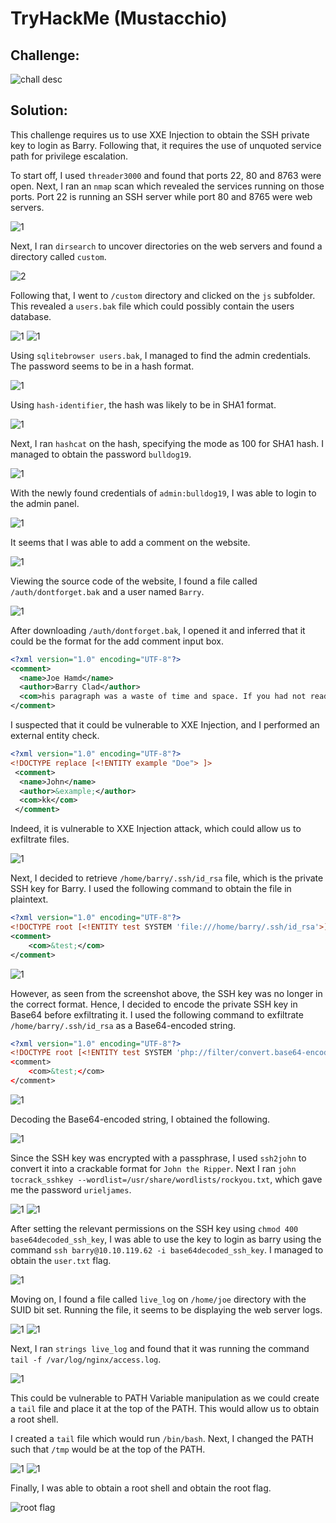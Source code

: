 # TryHackMe (Mustacchio)

## Challenge: 
![chall desc](img/mustacchio/chall%20desc%20.jpg)

## Solution:
This challenge requires us to use XXE Injection to obtain the SSH private key to login as Barry. Following that, it requires the use of unquoted service path for privilege escalation.

To start off, I used `threader3000` and found that ports 22, 80 and 8763 were open. Next, I ran an `nmap` scan which revealed the services running on those ports. Port 22 is running an SSH server while port 80 and 8765 were web servers.

![1](img/mustacchio/1.jpg)

Next, I ran `dirsearch` to uncover directories on the web servers and found a directory called `custom`.

![2](img/mustacchio/2.jpg)

Following that, I went to `/custom` directory and clicked on the `js` subfolder. This revealed a `users.bak` file which could possibly contain the users database.

![1](img/mustacchio/3.jpg)
![1](img/mustacchio/3.1.jpg)

Using `sqlitebrowser users.bak`, I managed to find the admin credentials. The password seems to be in a hash format.  

![1](img/mustacchio/3.2.jpg)

Using `hash-identifier`, the hash was likely to be in SHA1 format.

![1](img/mustacchio/3.3.jpg)

Next, I ran `hashcat` on the hash, specifying the mode as 100 for SHA1 hash. I managed to obtain the password `bulldog19`.

![1](img/mustacchio/3.4.jpg)

With the newly found credentials of `admin:bulldog19`, I was able to login to the admin panel.

![1](img/mustacchio/3.5.jpg)

It seems that I was able to add a comment on the website.

![1](img/mustacchio/3.6.jpg)

Viewing the source code of the website, I found a file called `/auth/dontforget.bak` and a user named `Barry`.

![1](img/mustacchio/4.jpg)

After downloading `/auth/dontforget.bak`, I opened it and inferred that it could be the format for the add comment input box.

```xml
<?xml version="1.0" encoding="UTF-8"?>
<comment>
  <name>Joe Hamd</name>
  <author>Barry Clad</author>
  <com>his paragraph was a waste of time and space. If you had not read this and I had not typed this you and I could’ve done something more productive than reading this mindlessly and carelessly as if you did not have anything else to do in life. Life is so precious because it is short and you are being so careless that you do not realize it until now since this void paragraph mentions that you are doing something so mindless, so stupid, so careless that you realize that you are not using your time wisely. You could’ve been playing with your dog, or eating your cat, but no. You want to read this barren paragraph and expect something marvelous and terrific at the end. But since you still do not realize that you are wasting precious time, you still continue to read the null paragraph. If you had not noticed, you have wasted an estimated time of 20 seconds.</com>
</comment>
```

I suspected that it could be vulnerable to XXE Injection, and I performed an external entity check. 
```xml
<?xml version="1.0" encoding="UTF-8"?>
<!DOCTYPE replace [<!ENTITY example "Doe"> ]>
 <comment>
  <name>John</name>
  <author>&example;</author>
  <com>kk</com>
 </comment>
```

Indeed, it is vulnerable to XXE Injection attack, which could allow us to exfiltrate files.

![1](img/mustacchio/5.jpg)

Next, I decided to retrieve `/home/barry/.ssh/id_rsa` file, which is the private SSH key for Barry. I used the following command to obtain the file in plaintext.
```xml
<?xml version="1.0" encoding="UTF-8"?>
<!DOCTYPE root [<!ENTITY test SYSTEM 'file:///home/barry/.ssh/id_rsa'>]>
<comment>
    <com>&test;</com>
</comment>
```
![1](img/mustacchio/6.jpg)

However, as seen from the screenshot above, the SSH key was no longer in the correct format. Hence, I decided to encode the private SSH key in Base64 before exfiltrating it. I used the following command to exfiltrate `/home/barry/.ssh/id_rsa` as a Base64-encoded string.

```xml
<?xml version="1.0" encoding="UTF-8"?>
<!DOCTYPE root [<!ENTITY test SYSTEM 'php://filter/convert.base64-encode/resource=/home/barry/.ssh/id_rsa'>>
<comment>
    <com>&test;</com>
</comment>
```
![1](img/mustacchio/6.9.jpg)

Decoding the Base64-encoded string, I obtained the following.

![1](img/mustacchio/7.jpg)

Since the SSH key was encrypted with a passphrase, I used `ssh2john` to convert it into a crackable format for `John the Ripper`. Next I ran `john tocrack_sshkey --wordlist=/usr/share/wordlists/rockyou.txt`, which gave me the password `urieljames`.

![1](img/mustacchio/8.jpg)
![1](img/mustacchio/9.jpg)

After setting the relevant permissions on the SSH key using `chmod 400 base64decoded_ssh_key`, I was able to use the key to login as barry using the command `ssh barry@10.10.119.62 -i base64decoded_ssh_key`. I managed to obtain the `user.txt` flag.

![1](img/mustacchio/10.jpg)

Moving on, I found a file called `live_log` on `/home/joe` directory with the SUID bit set. Running the file, it seems to be displaying the web server logs.

![1](img/mustacchio/11.jpg)
![1](img/mustacchio/12.jpg)

Next, I ran `strings live_log` and found that it was running the command `tail -f /var/log/nginx/access.log`. 

![1](img/mustacchio/13.jpg)

This could be vulnerable to PATH Variable manipulation as we could create a `tail` file and place it at the top of the PATH. This would allow us to obtain a root shell. 


I created a `tail` file which would run `/bin/bash`. Next, I changed the PATH such that `/tmp` would be at the top of the PATH. 

![1](img/mustacchio/15.jpg)
![1](img/mustacchio/14.jpg)

Finally, I was able to obtain a root shell and obtain the root flag.

![root flag](img/mustacchio/finally.jpg)
